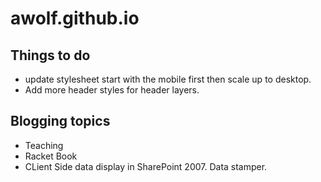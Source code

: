 awolf.github.io
===============


## Things to do

* update stylesheet start with the mobile first then scale up to desktop.
* Add more header styles for header layers.



## Blogging topics

* Teaching
* Racket Book
* CLient Side data display in SharePoint 2007. Data stamper.
